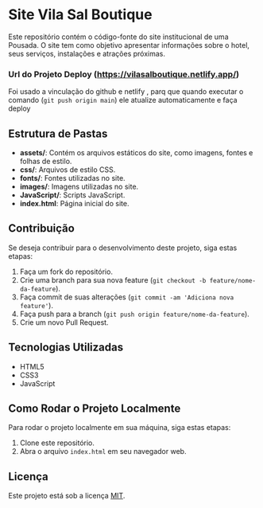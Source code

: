 
# Site  Vila Sal Boutique 
Este repositório contém o código-fonte do site institucional de uma Pousada. O site tem como objetivo apresentar informações sobre o hotel, seus serviços, instalações e atrações próximas.

### Url do Projeto Deploy (https://vilasalboutique.netlify.app/)
 Foi usado a vinculação do github e netlify , parq que quando executar o comando
 (`git push origin main`) ele atualize automaticamente e faça deploy 

## Estrutura de Pastas

- **assets/**: Contém os arquivos estáticos do site, como imagens, fontes e folhas de estilo.
- **css/**: Arquivos de estilo CSS.
- **fonts/**: Fontes utilizadas no site.
- **images/**: Imagens utilizadas no site.
- **JavaScript/**: Scripts JavaScript.
- **index.html**: Página inicial do site.


## Contribuição

Se deseja contribuir para o desenvolvimento deste projeto, siga estas etapas:

1. Faça um fork do repositório.
2. Crie uma branch para sua nova feature (`git checkout -b feature/nome-da-feature`).
3. Faça commit de suas alterações (`git commit -am 'Adiciona nova feature'`).
4. Faça push para a branch (`git push origin feature/nome-da-feature`).
5. Crie um novo Pull Request.

## Tecnologias Utilizadas

- HTML5
- CSS3
- JavaScript

## Como Rodar o Projeto Localmente

Para rodar o projeto localmente em sua máquina, siga estas etapas:

1. Clone este repositório.
2. Abra o arquivo `index.html` em seu navegador web.

## Licença

Este projeto está sob a licença [MIT](LICENSE).
